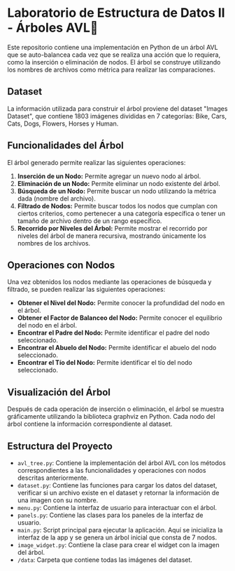 # Laboratorio de Estructura de Datos II - Árboles AVL🌳
Este repositorio contiene una implementación en Python de un árbol AVL que se auto-balancea cada vez que se realiza una acción que lo requiera, como la inserción o eliminación de nodos. El árbol se construye utilizando los nombres de archivos como métrica para realizar las comparaciones.

## Dataset
La información utilizada para construir el árbol proviene del dataset "Images Dataset", que contiene 1803 imágenes divididas en 7 categorías: Bike, Cars, Cats, Dogs, Flowers, Horses y Human.

## Funcionalidades del Árbol
El árbol generado permite realizar las siguientes operaciones:
1. **Inserción de un Nodo:** Permite agregar un nuevo nodo al árbol.
2. **Eliminación de un Nodo:** Permite eliminar un nodo existente del árbol.
3. **Búsqueda de un Nodo:** Permite buscar un nodo utilizando la métrica dada (nombre del archivo).
4. **Filtrado de Nodos:** Permite buscar todos los nodos que cumplan con ciertos criterios, como pertenecer a una categoría específica o tener un tamaño de archivo dentro de un rango específico.
5. **Recorrido por Niveles del Árbol:** Permite mostrar el recorrido por niveles del árbol de manera recursiva, mostrando únicamente los nombres de los archivos.

## Operaciones con Nodos
Una vez obtenidos los nodos mediante las operaciones de búsqueda y filtrado, se pueden realizar las siguientes operaciones:
- **Obtener el Nivel del Nodo:** Permite conocer la profundidad del nodo en el árbol.
- **Obtener el Factor de Balanceo del Nodo:** Permite conocer el equilibrio del nodo en el árbol.
- **Encontrar el Padre del Nodo:** Permite identificar el padre del nodo seleccionado.
- **Encontrar el Abuelo del Nodo:** Permite identificar el abuelo del nodo seleccionado.
- **Encontrar el Tío del Nodo:** Permite identificar el tío del nodo seleccionado.

## Visualización del Árbol
Después de cada operación de inserción o eliminación, el árbol se muestra gráficamente utilizando la biblioteca graphviz en Python. Cada nodo del árbol contiene la información correspondiente al dataset.

## Estructura del Proyecto
- `avl_tree.py`: Contiene la implementación del árbol AVL con los métodos correspondientes a las funcionalidades y operaciones con nodos descritas anteriormente.
- `dataset.py`: Contiene las funciones para cargar los datos del dataset, verificar si un archivo existe en el dataset y retornar la información de una imagen con su nombre.
- `menu.py`: Contiene la interfaz de usuario para interactuar con el árbol.
- `panels.py`: Contiene las clases para los paneles de la interfaz de usuario.
- `main.py`: Script principal para ejecutar la aplicación. Aquí se inicializa la interfaz de la app y se genera un árbol inicial que consta de 7 nodos.
- `image_widget.py`: Contiene la clase para crear el widget con la imagen del árbol.
- `/data`: Carpeta que contiene todas las imágenes del dataset.

